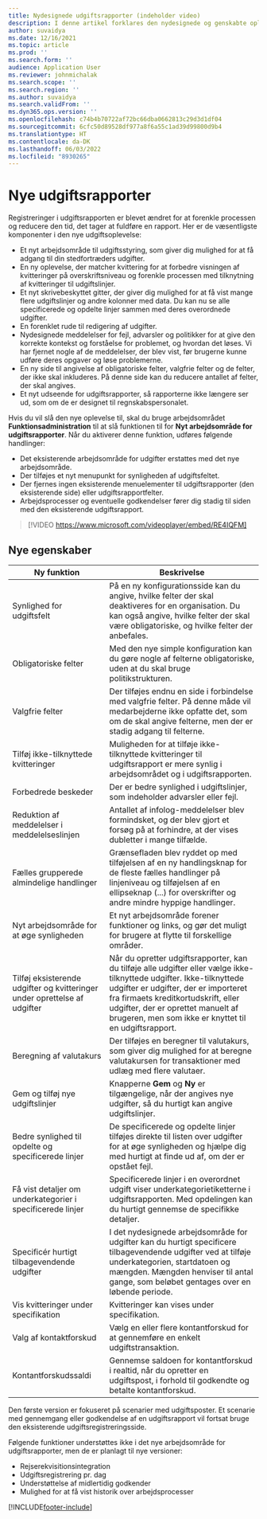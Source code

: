 ```yaml
---
title: Nydesignede udgiftsrapporter (indeholder video)
description: I denne artikel forklares den nydesignede og genskabte oplevelse med registrering af udgiftsrapporter.
author: suvaidya
ms.date: 12/16/2021
ms.topic: article
ms.prod: ''
ms.search.form: ''
audience: Application User
ms.reviewer: johnmichalak
ms.search.scope: ''
ms.search.region: ''
ms.author: suvaidya
ms.search.validFrom: ''
ms.dyn365.ops.version: ''
ms.openlocfilehash: c74b4b70722af72bc66dba0662813c29d3d1df04
ms.sourcegitcommit: 6cfc50d89528df977a8f6a55c1ad39d99800d9b4
ms.translationtype: HT
ms.contentlocale: da-DK
ms.lasthandoff: 06/03/2022
ms.locfileid: "8930265"
---
```

# <a name="expense-reports-reimagined"></a>Nye udgiftsrapporter

Registreringer i udgiftsrapporten er blevet ændret for at forenkle processen og reducere den tid, det tager at fuldføre en rapport. Her er de væsentligste komponenter i den nye udgiftsoplevelse:

- Et nyt arbejdsområde til udgiftsstyring, som giver dig mulighed for at få adgang til din stedfortræders udgifter.
- En ny oplevelse, der matcher kvittering for at forbedre visningen af kvitteringer på overskriftsniveau og forenkle processen med tilknytning af kvitteringer til udgiftslinjer.
- Et nyt skrivebeskyttet gitter, der giver dig mulighed for at få vist mange flere udgiftslinjer og andre kolonner med data. Du kan nu se alle specificerede og opdelte linjer sammen med deres overordnede udgifter.
- En forenklet rude til redigering af udgifter.
- Nydesignede meddelelser for fejl, advarsler og politikker for at give den korrekte kontekst og forståelse for problemet, og hvordan det løses. Vi har fjernet nogle af de meddelelser, der blev vist, før brugerne kunne udføre deres opgaver og løse problemerne.
- En ny side til angivelse af obligatoriske felter, valgfrie felter og de felter, der ikke skal inkluderes. På denne side kan du reducere antallet af felter, der skal angives.
- Et nyt udseende for udgiftsrapporter, så rapporterne ikke længere ser ud, som om de er designet til regnskabspersonalet.

Hvis du vil slå den nye oplevelse til, skal du bruge arbejdsområdet **Funktionsadministration** til at slå funktionen til for **Nyt arbejdsområde for udgiftsrapporter**. Når du aktiverer denne funktion, udføres følgende handlinger:

- Det eksisterende arbejdsområde for udgifter erstattes med det nye arbejdsområde.
- Der tilføjes et nyt menupunkt for synligheden af udgiftsfeltet.
- Der fjernes ingen eksisterende menuelementer til udgiftsrapporter (den eksisterende side) eller udgiftsrapportfelter.
- Arbejdsprocesser og eventuelle godkendelser fører dig stadig til siden med den eksisterende udgiftsrapport.

> [!VIDEO https://www.microsoft.com/videoplayer/embed/RE4IQFM]

## <a name="new-features"></a>Nye egenskaber

| Ny funktion | Beskrivelse |
|---|----|
| Synlighed for udgiftsfelt | På en ny konfigurationsside kan du angive, hvilke felter der skal deaktiveres for en organisation. Du kan også angive, hvilke felter der skal være obligatoriske, og hvilke felter der anbefales. |
| Obligatoriske felter | Med den nye simple konfiguration kan du gøre nogle af felterne obligatoriske, uden at du skal bruge politikstrukturen. |
| Valgfrie felter | Der tilføjes endnu en side i forbindelse med valgfrie felter. På denne måde vil medarbejderne ikke opfatte det, som om de skal angive felterne, men der er stadig adgang til felterne. |
| Tilføj ikke-tilknyttede kvitteringer | Muligheden for at tilføje ikke-tilknyttede kvitteringer til udgiftsrapport er mere synlig i arbejdsområdet og i udgiftsrapporten. |
| Forbedrede beskeder | Der er bedre synlighed i udgiftslinjer, som indeholder advarsler eller fejl. |
| Reduktion af meddelelser i meddelelseslinjen| Antallet af infolog-meddelelser blev formindsket, og der blev gjort et forsøg på at forhindre, at der vises dubletter i mange tilfælde. |
| Fælles grupperede almindelige handlinger | Grænsefladen blev ryddet op med tilføjelsen af en ny handlingsknap for de fleste fælles handlinger på linjeniveau og tilføjelsen af en ellipseknap (...) for overskrifter og andre mindre hyppige handlinger. |
| Nyt arbejdsområde for at øge synligheden | Et nyt arbejdsområde forener funktioner og links, og gør det muligt for brugere at flytte til forskellige områder. |
| Tilføj eksisterende udgifter og kvitteringer under oprettelse af udgifter | Når du opretter udgiftsrapporter, kan du tilføje alle udgifter eller vælge ikke-tilknyttede udgifter. Ikke-tilknyttede udgifter er udgifter, der er importeret fra firmaets kreditkortudskrift, eller udgifter, der er oprettet manuelt af brugeren, men som ikke er knyttet til en udgiftsrapport.|
| Beregning af valutakurs | Der tilføjes en beregner til valutakurs, som giver dig mulighed for at beregne valutakursen for transaktioner med udlæg med flere valutaer. |
| Gem og tilføj nye udgiftslinjer | Knapperne **Gem** og **Ny** er tilgængelige, når der angives nye udgifter, så du hurtigt kan angive udgiftslinjer. |
| Bedre synlighed til opdelte og specificerede linjer | De specificerede og opdelte linjer tilføjes direkte til listen over udgifter for at øge synligheden og hjælpe dig med hurtigt at finde ud af, om der er opstået fejl. |
| Få vist detaljer om underkategorier i specificerede linjer | Specificerede linjer i en overordnet udgift viser underkategorietiketterne i udgiftsrapporten. Med opdelingen kan du hurtigt gennemse de specifikke detaljer.|
|Specificér hurtigt tilbagevendende udgifter | I det nydesignede arbejdsområde for udgifter kan du hurtigt specificere tilbagevendende udgifter ved at tilføje underkategorien, startdatoen og mængden. Mængden henviser til antal gange, som beløbet gentages over en løbende periode. |
| Vis kvitteringer under specifikation | Kvitteringer kan vises under specifikation. |
| Valg af kontaktforskud | Vælg en eller flere kontantforskud for at gennemføre en enkelt udgiftstransaktion. |
| Kontantforskudssaldi | Gennemse saldoen for kontantforskud i realtid, når du opretter en udgiftspost, i forhold til godkendte og betalte kontantforskud. |

Den første version er fokuseret på scenarier med udgiftsposter. Et scenarie med gennemgang eller godkendelse af en udgiftsrapport vil fortsat bruge den eksisterende udgiftsregistreringsside.


Følgende funktioner understøttes ikke i det nye arbejdsområde for udgiftsrapporter, men de er planlagt til nye versioner: 

- Rejserekvisitionsintegration
- Udgiftsregistrering pr. dag
- Understøttelse af midlertidig godkender
- Mulighed for at få vist historik over arbejdsprocesser


[!INCLUDE[footer-include](../includes/footer-banner.md)]
